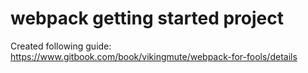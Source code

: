 # webpack getting started project
Created following guide: https://www.gitbook.com/book/vikingmute/webpack-for-fools/details